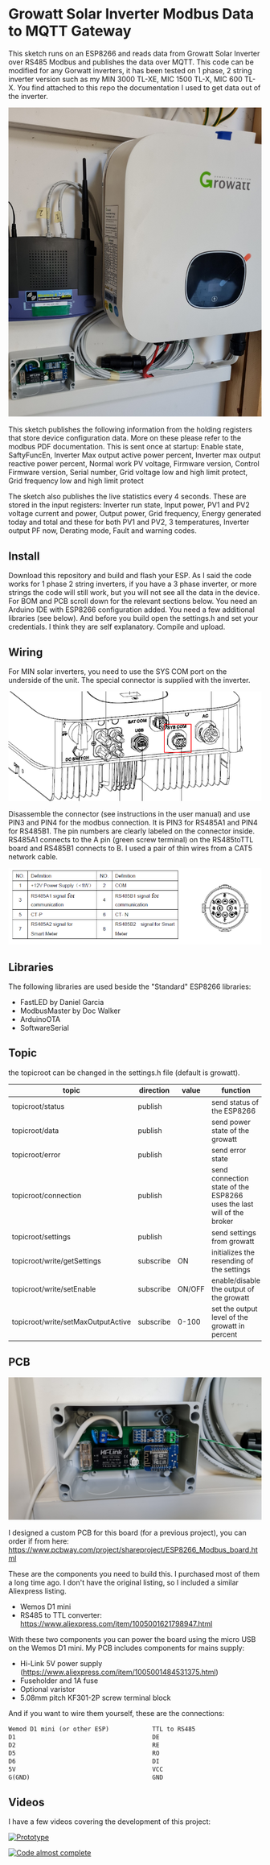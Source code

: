 # Growatt Solar Inverter Modbus Data to MQTT Gateway
This sketch runs on an ESP8266 and reads data from Growatt Solar Inverter over RS485 Modbus and publishes the data over MQTT. This code can be modified for any Gorwatt inverters, it has been tested on 1 phase, 2 string inverter version such as my MIN 3000 TL-XE, MIC 1500 TL-X, MIC 600 TL-X. You find attached to this repo the documentation I used to get data out of the inverter.

![Setup](/img/setup.jpg)

This sketch publishes the following information from the holding registers that store device configuration data. More on these please refer to the modbus PDF documentation. This is sent once at startup:
Enable state, SaftyFuncEn, Inverter Max output active power percent, Inverter max output reactive power percent, Normal work PV voltage, Firmware version, Control Firmware version, Serial number, Grid voltage low and high limit protect, Grid frequency low and high limit protect

The sketch also publishes the live statistics every 4 seconds. These are stored in the input registers:
Inverter run state, Input power, PV1 and PV2 voltage current and power, Output power, Grid frequency, Energy generated today and total and these for both PV1 and PV2, 3 temperatures, Inverter output PF now, Derating mode, Fault and warning codes.

## Install
Download this repository and build and flash your ESP. As I said the code works for 1 phase 2 string inverters, if you have a 3 phase inverter, or more strings the code will still work, but you will not see all the data in the device. For BOM and PCB scroll down for the relevant sections below.
You need an Arduino IDE with ESP8266 configuration added. You need a few additional libraries (see below). And before you build open the settings.h and set your credentials. I think they are self explanatory. Compile and upload.

## Wiring
For MIN solar inverters, you need to use the SYS COM port on the underside of the unit. The special connector is supplied with the inverter.

![Port](/img/comsysport.png)

Disassemble the connector (see instructions in the user manual) and use PIN3 and PIN4 for the modbus connection. It is PIN3 for RS485A1 and PIN4 for RS485B1. The pin numbers are clearly labeled on the connector inside. RS485A1 connects to the A pin (green screw terminal) on the RS485toTTL board and RS485B1 connects to B. I used a pair of thin wires from a CAT5 network cable.

![Pins](/img/portpins.png)

## Libraries
The following libraries are used beside the "Standard" ESP8266 libraries:
- FastLED by Daniel Garcia
- ModbusMaster by Doc Walker
- ArduinoOTA
- SoftwareSerial


## Topic
the topicroot can be changed in the settings.h file (default is growatt).

topic | direction | value | function
---|----|----|--
topicroot/status | publish | | send status of the ESP8266
topicroot/data   | publish | | send power state of the growatt
topicroot/error  | publish | | send error state 
topicroot/connection |publish || send connection state of the ESP8266 uses the last will of the broker
topicroot/settings | publish || send settings from growatt
topicroot/write/getSettings | subscribe |ON | initializes the resending of the settings
topicroot/write/setEnable | subscribe | ON/OFF | enable/disable the output of the growatt
topicroot/write/setMaxOutputActive | subscribe | 0-100 | set the output level of the growatt in percent 


## PCB

![Board](/img/board.jpg)

I designed a custom PCB for this board (for a previous project), you can order if from here: https://www.pcbway.com/project/shareproject/ESP8266_Modbus_board.html

These are the components you need to build this. I purchased most of them a long time ago. I don't have the original listing, so I included a similar Aliexpress listing.
- Wemos D1 mini
- RS485 to TTL converter: https://www.aliexpress.com/item/1005001621798947.html

With these two components you can power the board using the micro USB on the Wemos D1 mini. My PCB includes components for mains supply:
- Hi-Link 5V power supply (https://www.aliexpress.com/item/1005001484531375.html)
- Fuseholder and 1A fuse
- Optional varistor
- 5.08mm pitch KF301-2P screw terminal block

And if you want to wire them yourself, these are the connections:
```
Wemod D1 mini (or other ESP)            TTL to RS485
D1                                      DE
D2                                      RE
D5                                      RO
D6                                      DI
5V                                      VCC
G(GND)                                  GND
```

## Videos

I have a few videos covering the development of this project:

[![Prototype](https://img.youtube.com/vi/Mz1dJGthIJk/0.jpg)](https://www.youtube.com/watch?v=Mz1dJGthIJk)

[![Code almost complete](https://img.youtube.com/vi/krCdt2nv3BM/0.jpg)](https://www.youtube.com/watch?v=krCdt2nv3BM)


